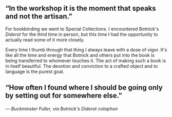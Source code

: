 <a name="botnick01"></a>

## “In the workshop it is the moment that speaks and not the artisan.”

For bookbinding we went to Special Collections. I encountered Botnick's *Diderot* for the third time in person, but this time I had the opportunity to actually read some of it more closely.

Every time I thumb through that thing I always leave with a dose of vigor. It's like all the time and energy that Botnick and others put into the book is being transferred to whomever touches it. The act of making such a book is in itself beautiful. The devotion and conviction to a crafted object and to language is the purest goal.

## “How often I found where I should be going only by setting out for somewhere else.”
###### — Buckminster Fuller, via Botnick's *Diderot* colophon

